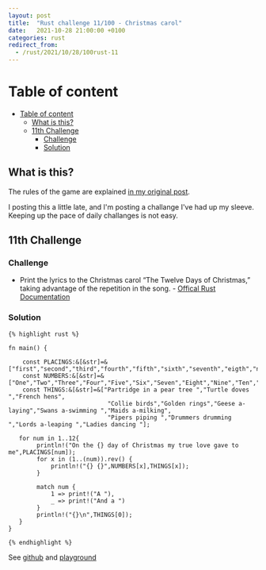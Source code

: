 ```yaml
---
layout: post
title:  "Rust challenge 11/100 - Christmas carol"
date:   2021-10-28 21:00:00 +0100
categories: rust
redirect_from:
  - /rust/2021/10/28/100rust-11
---
```



#  Table of content
<!-- MarkdownTOC autolink="true" -->

- [Table of content](#table-of-content)
	- [What is this?](#what-is-this)
	- [11th Challenge](#11th-challenge)
		- [Challenge](#challenge)
		- [Solution](#solution)

<!-- /MarkdownTOC -->

## What is this?

The rules of the game are explained [in my original post](https://maebli.github.io/rust/2021/10/18/100rust.html).

I posting this a little late, and I'm posting a challange I've had up my sleeve. Keeping up the pace of daily challanges is not easy. 

## 11th Challenge
### Challenge

*  Print the lyrics to the Christmas carol “The Twelve Days of Christmas,” taking advantage of the repetition in the song. - [Offical Rust Documentation](https://doc.rust-lang.org/book/ch03-05-control-flow.html#summary)


### Solution


	{% highlight rust %}

	fn main() {

	    const PLACINGS:&[&str]=&["first","second","third","fourth","fifth","sixth","seventh","eigth","nineth","tenth","eleventh","twelth"];
	    const NUMBERS:&[&str]=&["One","Two","Three","Four","Five","Six","Seven","Eight","Nine","Ten","Eleven","Twelve"];
	    const THINGS:&[&str]=&["Partridge in a pear tree ","Turtle doves ","French hens",
	                            "Collie birds","Golden rings","Geese a-laying","Swans a-swimming ","Maids a-milking",
	                            "Pipers piping ","Drummers drumming ","Lords a-leaping ","Ladies dancing "];

	   for num in 1..12{
	        println!("On the {} day of Christmas my true love gave to me",PLACINGS[num]);
	        for x in (1..(num)).rev() {
	            println!("{} {}",NUMBERS[x],THINGS[x]);
	        }

	        match num {
	            1 => print!("A "),
	            _ => print!("And a ")
	        }
	        println!("{}\n",THINGS[0]);
	   }
	}

	{% endhighlight %}


See [github](https://github.com/maebli/100rustsnippets/tree/master/xmas) and [playground](https://play.rust-lang.org/?version=stable&edition=2018&gist=997901895e560d3cf95d0dc5020b4d46)
